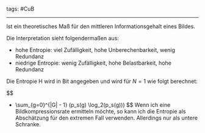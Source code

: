 tags: #CuB 

---------
Ist ein theoretisches Maß für den mittleren Informationsgehalt eines Bildes.

Die Interpretation sieht folgendermaßen aus:
- hohe Entropie: viel Zufälligkeit, hohe Unberechenbarkeit, wenig Redundanz
- niedrige Entropie: wenig Zufälligkeit, hohe Belastbarkeit, hohe Redundanz

Die Entropie H wird in Bit angegeben und wird für $N = 1$ wie folgt berechnet:

$$
- \sum_{g=0}^{|G| - 1} (p_s(g) \log_2(p_s(g)))
$$
Wenn ich eine Bildkompressionsrate ermitteln möchte, so kann ich die Entropie als Abschätzung für den extremen Fall verwenden. Allerdings nur als untere Schranke.